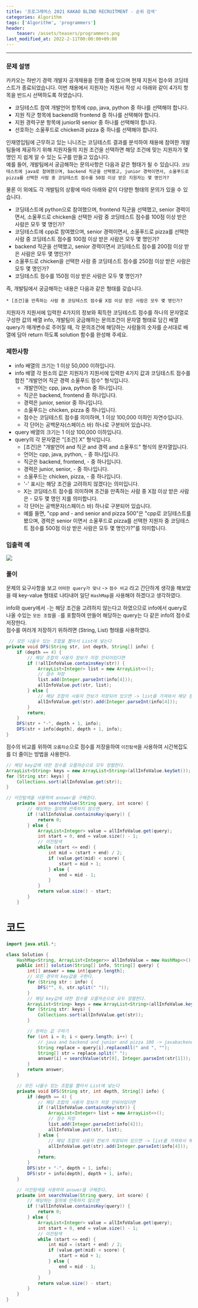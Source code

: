 ```yaml
---
title: '프로그래머스 2021 KAKAO BLIND RECRUITMENT - 순위 검색'
categories: Algorithm
tags: ['Algorithm', 'programmers']
header:
    teaser: /assets/teasers/programmers.png
last_modified_at: 2022-2-11T00:00:00+09:00
---
```

- - -

### 문제 설명

카카오는 하반기 경력 개발자 공개채용을 진행 중에 있으며 현재 지원서 접수와 코딩테스트가 종료되었습니다. 이번 채용에서 지원자는 지원서 작성 시 아래와 같이 4가지 항목을 반드시 선택하도록 하였습니다.

- 코딩테스트 참여 개발언어 항목에 cpp, java, python 중 하나를 선택해야 합니다.
- 지원 직군 항목에 backend와 frontend 중 하나를 선택해야 합니다.
- 지원 경력구분 항목에 junior와 senior 중 하나를 선택해야 합니다.
- 선호하는 소울푸드로 chicken과 pizza 중 하나를 선택해야 합니다.

인재영입팀에 근무하고 있는 니니즈는 코딩테스트 결과를 분석하여 채용에 참여한 개발팀들에 제공하기 위해 지원자들의 지원 조건을 선택하면 해당 조건에 맞는 지원자가 몇 명인 지 쉽게 알 수 있는 도구를 만들고 있습니다.   
예를 들어, 개발팀에서 궁금해하는 문의사항은 다음과 같은 형태가 될 수 있습니다.
`코딩테스트에 java로 참여했으며, backend 직군을 선택했고, junior 경력이면서, 소울푸드로 pizza를 선택한 사람 중 코딩테스트 점수를 50점 이상 받은 지원자는 몇 명인가?`

물론 이 외에도 각 개발팀의 상황에 따라 아래와 같이 다양한 형태의 문의가 있을 수 있습니다.

- 코딩테스트에 python으로 참여했으며, frontend 직군을 선택했고, senior 경력이면서, 소울푸드로 chicken을 선택한 사람 중 코딩테스트 점수를 100점 이상 받은 사람은 모두 몇 명인가?
- 코딩테스트에 cpp로 참여했으며, senior 경력이면서, 소울푸드로 pizza를 선택한 사람 중 코딩테스트 점수를 100점 이상 받은 사람은 모두 몇 명인가?
- backend 직군을 선택했고, senior 경력이면서 코딩테스트 점수를 200점 이상 받은 사람은 모두 몇 명인가?
- 소울푸드로 chicken을 선택한 사람 중 코딩테스트 점수를 250점 이상 받은 사람은 모두 몇 명인가?
- 코딩테스트 점수를 150점 이상 받은 사람은 모두 몇 명인가?

즉, 개발팀에서 궁금해하는 내용은 다음과 같은 형태를 갖습니다.
```
* [조건]을 만족하는 사람 중 코딩테스트 점수를 X점 이상 받은 사람은 모두 몇 명인가?
```

지원자가 지원서에 입력한 4가지의 정보와 획득한 코딩테스트 점수를 하나의 문자열로 구성한 값의 배열 info, 개발팀이 궁금해하는 문의조건이 문자열 형태로 담긴 배열 query가 매개변수로 주어질 때,
각 문의조건에 해당하는 사람들의 숫자를 순서대로 배열에 담아 return 하도록 solution 함수를 완성해 주세요.

### 제한사항

- info 배열의 크기는 1 이상 50,000 이하입니다.
- info 배열 각 원소의 값은 지원자가 지원서에 입력한 4가지 값과 코딩테스트 점수를 합친 "개발언어 직군 경력 소울푸드 점수" 형식입니다.
    - 개발언어는 cpp, java, python 중 하나입니다.
    - 직군은 backend, frontend 중 하나입니다.
    - 경력은 junior, senior 중 하나입니다.
    - 소울푸드는 chicken, pizza 중 하나입니다.
    - 점수는 코딩테스트 점수를 의미하며, 1 이상 100,000 이하인 자연수입니다.
    - 각 단어는 공백문자(스페이스 바) 하나로 구분되어 있습니다.
- query 배열의 크기는 1 이상 100,000 이하입니다.
- query의 각 문자열은 "[조건] X" 형식입니다.
    - [조건]은 "개발언어 and 직군 and 경력 and 소울푸드" 형식의 문자열입니다.
    - 언어는 cpp, java, python, - 중 하나입니다.
    - 직군은 backend, frontend, - 중 하나입니다.
    - 경력은 junior, senior, - 중 하나입니다.
    - 소울푸드는 chicken, pizza, - 중 하나입니다.
    - '-' 표시는 해당 조건을 고려하지 않겠다는 의미입니다.
    - X는 코딩테스트 점수를 의미하며 조건을 만족하는 사람 중 X점 이상 받은 사람은 - 모두 몇 명인 지를 의미합니다.
    - 각 단어는 공백문자(스페이스 바) 하나로 구분되어 있습니다.
    - 예를 들면, "cpp and - and senior and pizza 500"은 "cpp로 코딩테스트를 봤으며, 경력은 senior 이면서 소울푸드로 pizza를 선택한 지원자 중 코딩테스트 점수를 500점 이상 받은 사람은 모두 몇 명인가?"를 의미합니다.

### 입출력 예
<img src="https://user-images.githubusercontent.com/63226023/153607140-6278337f-e49e-44d4-97d5-ee0f002150ba.png">


### 풀이
문제의 요구사항을 보고 `어떠한 query가 맞나` -> `점수 비교` 라고 간단하게 생각을 해보았을 때 key-value 형태로 나타내어 일단 `HashMap`을 사용해야 하겠다고 생각하였다.

info와 query에서 `-`는 해당 조건을 고려하지 않는다고 하였으므로 info에서 query로 나올 수있는 `모든 조합`을 `-`를 포함하여 만들어 해당하는 query는 다 같은 info의 점수로 저장한다.   
점수를 여러개 저장하기 위하려면 (String, List) 형태를 사용하였다.
```java
 // 모든 나올수 있는 조합을 뽑아서 List에 넣는다
private void DFS(String str, int depth, String[] info) {
    if (depth == 4) {
        // 해당 조합의 사용자 정보가 저장 안되어있다면
        if (!allInfoValue.containsKey(str)) {
            ArrayList<Integer> list = new ArrayList<>();
            // 점수 저장
            list.add(Integer.parseInt(info[4]));
            allInfoValue.put(str, list);
        } else {
            // 해당 조합의 사용자 전보가 저장되어 있으면 -> list를 가져와서 해당 점수만 추가
            allInfoValue.get(str).add(Integer.parseInt(info[4]));
        }
        return;
    }
    DFS(str + "-", depth + 1, info);
    DFS(str + info[depth], depth + 1, info);
}
```
점수의 비교를 위하여 `오름차순`으로 점수를 저장을하여 `이진탐색`을 사용하여 시간복잡도를 더 줄이는 방법을 사용한다.
```java
// 해당 key값에 대한 점수를 오름차순으로 모두 정렬한다.
ArrayList<String> keys = new ArrayList<String>(allInfoValue.keySet());
for (String str: keys) {
    Collections.sort(allInfoValue.get(str));
}

// 이진탐색을 사용하여 answer을 구해준다.
    private int searchValue(String query, int score) {
        // 해당하는 질의에 만족하지 않으면
        if (!allInfoValue.containsKey(query)) {
            return 0;
        } else {
            ArrayList<Integer> value = allInfoValue.get(query);
            int start = 0, end = value.size() - 1;
            // 이진탐색
            while (start <= end) {
                int mid = (start + end) / 2;
                if (value.get(mid) < score) {
                    start = mid + 1;
                } else {
                    end = mid - 1;
                }
            }
            return value.size() - start;
        }
    }
```
# 코드

```java
import java.util.*;

class Solution {
    HashMap<String, ArrayList<Integer>> allInfoValue = new HashMap<>();
    public int[] solution(String[] info, String[] query) {
        int[] answer = new int[query.length];
        // 모든 경우의 key값을 구한다.
        for (String str : info) {
            DFS("", 0, str.split(" "));
        }
        // 해당 key값에 대한 점수를 오름차순으로 모두 정렬한다.
        ArrayList<String> keys = new ArrayList<String>(allInfoValue.keySet());
        for (String str: keys) {
            Collections.sort(allInfoValue.get(str));
        }

        // 원하는 값 구하기
        for (int i = 0; i < query.length; i++) {
            // java and backend and junior and pizza 100 -> javabackendjuniorpizza 100
            String replace = query[i].replaceAll(" and ", "");
            String[] str = replace.split(" ");
            answer[i] = searchValue(str[0], Integer.parseInt(str[1]));
        }
        return answer;
    }

    // 모든 나올수 있는 조합을 뽑아서 List에 넣는다
    private void DFS(String str, int depth, String[] info) {
        if (depth == 4) {
            // 해당 조합의 사용자 정보가 저장 안되어있다면
            if (!allInfoValue.containsKey(str)) {
                ArrayList<Integer> list = new ArrayList<>();
                // 점수 저장
                list.add(Integer.parseInt(info[4]));
                allInfoValue.put(str, list);
            } else {
                // 해당 조합의 사용자 전보가 저장되어 있으면 -> list를 가져와서 해당 점수만 추가
                allInfoValue.get(str).add(Integer.parseInt(info[4]));
            }
            return;
        }
        DFS(str + "-", depth + 1, info);
        DFS(str + info[depth], depth + 1, info);
    }

    // 이진탐색을 사용하여 answer을 구해준다.
    private int searchValue(String query, int score) {
        // 해당하는 질의에 만족하지 않으면
        if (!allInfoValue.containsKey(query)) {
            return 0;
        } else {
            ArrayList<Integer> value = allInfoValue.get(query);
            int start = 0, end = value.size() - 1;
            // 이진탐색
            while (start <= end) {
                int mid = (start + end) / 2;
                if (value.get(mid) < score) {
                    start = mid + 1;
                } else {
                    end = mid - 1;
                }
            }
            return value.size() - start;
        }
    }
}
```